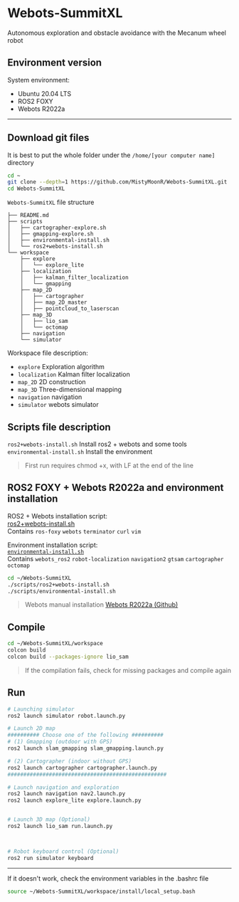 # Webots-SummitXL
Autonomous exploration and obstacle avoidance with the Mecanum wheel robot

## Environment version
System environment: 
- Ubuntu 20.04 LTS
- ROS2 FOXY
- Webots R2022a

------------------
## Download git files

It is best to put the whole folder under the `/home/[your computer name]` directory

```bash
cd ~
git clone --depth=1 https://github.com/MistyMoonR/Webots-SummitXL.git
cd Webots-SummitXL
```

`Webots-SummitXL` file structure
```
├── README.md
├── scripts
│   ├── cartographer-explore.sh
│   ├── gmapping-explore.sh
│   ├── environmental-install.sh
│   └── ros2+webots-install.sh
└── workspace
    ├── explore
    │   └── explore_lite
    ├── localization
    │   ├── kalman_filter_localization
    │   └── gmapping
    ├── map_2D
    │   ├── cartographer
    │   ├── map_2D_master
    │   ├── pointcloud_to_laserscan
    ├── map_3D
    │   ├── lio_sam
    │   └── octomap
    ├── navigation
    └── simulator
```

Workspace file description:
- `explore` Exploration algorithm
- `localization` Kalman filter localization
- `map_2D` 2D construction
- `map_3D` Three-dimensional mapping
- `navigation` navigation
- `simulator` webots simulator

## Scripts file description
`ros2+webots-install.sh` Install ros2 + webots and some tools        
`environmental-install.sh` Install the environment     

> First run requires chmod +x, with LF at the end of the line

## ROS2 FOXY + Webots R2022a and environment installation
ROS2 + Webots installation script:  
[ros2+webots-install.sh](scripts/ros2+webots-install.sh)        
Contains  `ros-foxy` `webots` `terminator` `curl` `vim`       

Environment installation script:        
[`environmental-install.sh`](scripts/environmental-install.sh)     
Contains  `webots_ros2` `robot-localization` `navigation2` `gtsam` `cartographer`  `octomap`

```bash
cd ~/Webots-SummitXL
./scripts/ros2+webots-install.sh
./scripts/environmental-install.sh
```

> Webots manual installation [Webots R2022a (Github)](https://github.com/cyberbotics/webots/releases/download/R2022a/webots_2022a_amd64.deb)


## Compile
```bash
cd ~/Webots-SummitXL/workspace
colcon build
colcon build --packages-ignore lio_sam
```
> If the compilation fails, check for missing packages and compile again

## Run
``` bash
# Launching simulator
ros2 launch simulator robot.launch.py

# Launch 2D map
########## Choose one of the following ##########
# (1) Gmapping (outdoor with GPS)
ros2 launch slam_gmapping slam_gmapping.launch.py

# (2) Cartographer (indoor without GPS)
ros2 launch cartographer cartographer.launch.py
##################################################

# Launch navigation and exploration
ros2 launch navigation nav2.launch.py
ros2 launch explore_lite explore.launch.py


# Launch 3D map (Optional)
ros2 launch lio_sam run.launch.py



# Robot keyboard control (Optional)
ros2 run simulator keyboard
```

--------------------------------

If it doesn't work, check the environment variables in the .bashrc file
```bash
source ~/Webots-SummitXL/workspace/install/local_setup.bash
```
